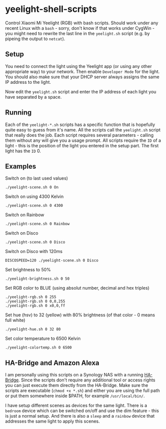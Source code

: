 # yeelight-shell-scripts
Control Xiaomi Mi Yeelight (RGB) with bash scripts. Should work under any recent Linux with a `bash` - sorry, don't know if that works under CygWin - you might need to rewrite the last line in the `yeelight.sh` script (e.g. by pipeing the output to `netcat`).

## Setup
You need to connect the light using the Yeelight app (or using any other appropriate way) to your network. Then enable `Developer Mode` for the light. You should also make sure that your DHCP server always assigns the same IP address to the light.

Now edit the `yeelight.sh` script and enter the IP address of each light you have separated by a space.

## Running
Each of the `yeelight-*.sh` scripts has a specific function that is hopefully quite easy to guess from it's name. All the scripts call the `yeelight.sh` script that really does the job. Each script requires several parameters - calling them without any will give you a usage prompt. All scripts require the `ID` of a light - this is the position of the light you entered in the setup part. The first light has the `ID` 0.

## Examples
Switch on (to last used values)
```ShellSession
./yeelight-scene.sh 0 On
```

Switch on using 4300 Kelvin
```ShellSession
./yeelight-scene.sh 0 4300
```

Switch on Rainbow
```ShellSession
./yeelight-scene.sh 0 Rainbow
```

Switch on Disco
```ShellSession
./yeelight-scene.sh 0 Disco
```

Switch on Disco with 120ms
```ShellSession
DISCOSPEED=120 ./yeelight-scene.sh 0 Disco
```

Set brightness to 50%
```ShellSession
./yeelight-brightness.sh 0 50
```

Set RGB color to BLUE (using absolut number, decimal and hex triples)
```ShellSession
./yeelight-rgb.sh 0 255
./yeelight-rgb.sh 0 0,0,255
./yeelight-rgb.sh 0 x0,0,ff
```

Set hue (hsv) to 32 (yellow) with 80% brightness (of that color - 0 means full white)
```ShellSession
./yeelight-hue.sh 0 32 80
```

Set color temperature to 6500 Kelvin
```ShellSession
./yeelight-colortemp.sh 0 6500
```

## HA-Bridge and Amazon Alexa
I am personally using this scripts on a Synology NAS with a running [HA-Bridge](https://github.com/bwssytems/ha-bridge/).
Since the scripts don't require any additional tool or access rights you can just execute them directly from the HA-Bridge.
Make sure the scripts are executable (`chmod +x *.sh`) and either you are using the full path or put them somewhere inside $PATH, for example `/usr/local/bin/`.

I have setup different scenes as devices for the same light. There is a `bedroom` device which can be switched on/off and use the dim feature - this is just a normal setup. And there is also a `sleep` and a `rainbow` device that addresses the same light to apply this scenes.
